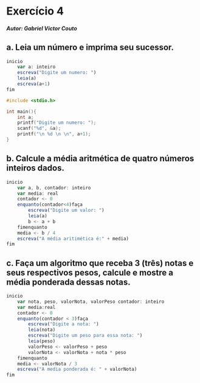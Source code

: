 # Exercício 4
##### Autor: Gabriel Victor Couto
## a. Leia um número e imprima seu sucessor.
```javascript
inicio
    var a: inteiro
    escreva("Digite um numero: ")
    leia(a)
    escreva(a+1)
fim
```

```c
#include <stdio.h>

int main(){
    int a;
    printf("Digite um numero: ");
    scanf("%d", &a);
    printf("\n %d \n \n", a+1);
}
```
## b. Calcule a média aritmética de quatro números inteiros dados.

```javascript
inicio
    var a, b, contador: inteiro
    var media: real
    contador <- 0
    enquanto(contador<4)faça
        escreva("Digite um valor: ")
        leia(a)
        b <- a + b
    fimenquanto 
    media <- b / 4
    escreva("A média aritimética é:" + media)   
fim
```
## c. Faça um algoritmo que receba 3 (três) notas e seus respectivos pesos, calcule e mostre a média ponderada dessas notas.


```javascript
inicio
    var nota, peso, valorNota, valorPeso contador: inteiro
    var media:real
    contador <- 0
    enquanto(contador < 3)faça
        escreva("Digite a nota: ")
        leia(nota)
        escreva("Digite um peso para essa nota: ")
        leia(peso)
        valorPeso <- valorPeso + peso
        valorNota <- valorNota + nota * peso
    fimenquanto
    media <- valorNota / 3
    escreva("A media ponderada é: " + valorNota)
fim
```